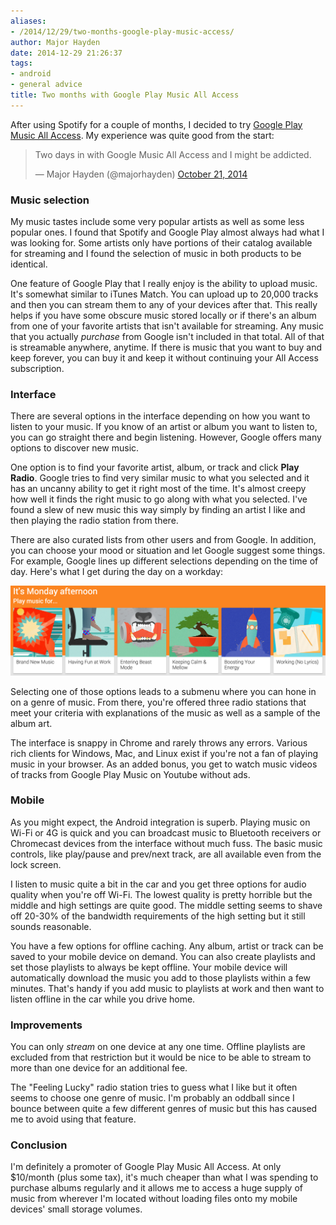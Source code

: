 ```yaml
---
aliases:
- /2014/12/29/two-months-google-play-music-access/
author: Major Hayden
date: 2014-12-29 21:26:37
tags:
- android
- general advice
title: Two months with Google Play Music All Access
---
```


After using Spotify for a couple of months, I decided to try [Google Play Music All Access][1]. My experience was quite good from the start:

<blockquote class="twitter-tweet tw-align-center" width="500">
  <p>
    Two days in with Google Music All Access and I might be addicted.
  </p>

  <p>
    &mdash; Major Hayden (@majorhayden) <a href="https://twitter.com/majorhayden/status/524657654057029633">October 21, 2014</a>
  </p>
</blockquote>



### Music selection

My music tastes include some very popular artists as well as some less popular ones. I found that Spotify and Google Play almost always had what I was looking for. Some artists only have portions of their catalog available for streaming and I found the selection of music in both products to be identical.

One feature of Google Play that I really enjoy is the ability to upload music. It's somewhat similar to iTunes Match. You can upload up to 20,000 tracks and then you can stream them to any of your devices after that. This really helps if you have some obscure music stored locally or if there's an album from one of your favorite artists that isn't available for streaming. Any music that you actually _purchase_ from Google isn't included in that total. All of that is streamable anywhere, anytime. If there is music that you want to buy and keep forever, you can buy it and keep it without continuing your All Access subscription.

### Interface

There are several options in the interface depending on how you want to listen to your music. If you know of an artist or album you want to listen to, you can go straight there and begin listening. However, Google offers many options to discover new music.

One option is to find your favorite artist, album, or track and click **Play Radio**. Google tries to find very similar music to what you selected and it has an uncanny ability to get it right most of the time. It's almost creepy how well it finds the right music to go along with what you selected. I've found a slew of new music this way simply by finding an artist I like and then playing the radio station from there.

There are also curated lists from other users and from Google. In addition, you can choose your mood or situation and let Google suggest some things. For example, Google lines up different selections depending on the time of day. Here's what I get during the day on a workday:

![2]

Selecting one of those options leads to a submenu where you can hone in on a genre of music. From there, you're offered three radio stations that meet your criteria with explanations of the music as well as a sample of the album art.

The interface is snappy in Chrome and rarely throws any errors. Various rich clients for Windows, Mac, and Linux exist if you're not a fan of playing music in your browser. As an added bonus, you get to watch music videos of tracks from Google Play Music on Youtube without ads.

### Mobile

As you might expect, the Android integration is superb. Playing music on Wi-Fi or 4G is quick and you can broadcast music to Bluetooth receivers or Chromecast devices from the interface without much fuss. The basic music controls, like play/pause and prev/next track, are all available even from the lock screen.

I listen to music quite a bit in the car and you get three options for audio quality when you're off Wi-Fi. The lowest quality is pretty horrible but the middle and high settings are quite good. The middle setting seems to shave off 20-30% of the bandwidth requirements of the high setting but it still sounds reasonable.

You have a few options for offline caching. Any album, artist or track can be saved to your mobile device on demand. You can also create playlists and set those playlists to always be kept offline. Your mobile device will automatically download the music you add to those playlists within a few minutes. That's handy if you add music to playlists at work and then want to listen offline in the car while you drive home.

### Improvements

You can only _stream_ on one device at any one time. Offline playlists are excluded from that restriction but it would be nice to be able to stream to more than one device for an additional fee.

The "Feeling Lucky" radio station tries to guess what I like but it often seems to choose one genre of music. I'm probably an oddball since I bounce between quite a few different genres of music but this has caused me to avoid using that feature.

### Conclusion

I'm definitely a promoter of Google Play Music All Access. At only $10/month (plus some tax), it's much cheaper than what I was spending to purchase albums regularly and it allows me to access a huge supply of music from wherever I'm located without loading files onto my mobile devices' small storage volumes.

 [1]: https://play.google.com/about/music/allaccess/#/
 [2]: /wp-content/uploads/2014/12/google_music_mood_selections.png